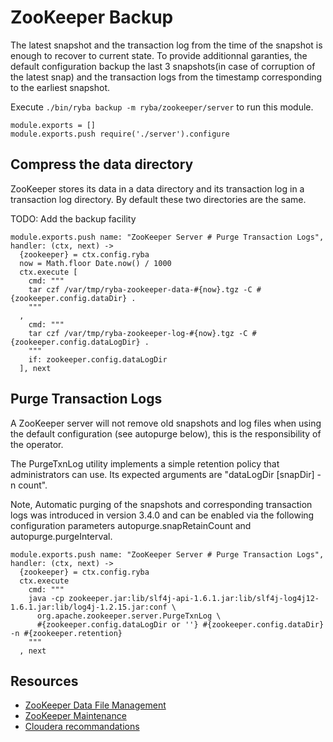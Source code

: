 
# ZooKeeper Backup

The latest snapshot and the transaction log from the time of the snapshot is
enough to recover to current state. To provide additionnal garanties, the
default configuration backup the last 3 snapshots(in case of corruption of the
latest snap) and the transaction logs from the timestamp corresponding to the
earliest snapshot.

Execute `./bin/ryba backup -m ryba/zookeeper/server` to run this module.

    module.exports = []
    module.exports.push require('./server').configure

## Compress the data directory

ZooKeeper stores its data in a data directory and its transaction log in a
transaction log directory. By default these two directories are the same.

TODO: Add the backup facility

    module.exports.push name: "ZooKeeper Server # Purge Transaction Logs", handler: (ctx, next) ->
      {zookeeper} = ctx.config.ryba
      now = Math.floor Date.now() / 1000
      ctx.execute [
        cmd: """
        tar czf /var/tmp/ryba-zookeeper-data-#{now}.tgz -C #{zookeeper.config.dataDir} .
        """
      ,
        cmd: """
        tar czf /var/tmp/ryba-zookeeper-log-#{now}.tgz -C #{zookeeper.config.dataLogDir} .
        """
        if: zookeeper.config.dataLogDir
      ], next

## Purge Transaction Logs

A ZooKeeper server will not remove old snapshots and log files when using the
default configuration (see autopurge below), this is the responsibility of the
operator.

The PurgeTxnLog utility implements a simple retention policy that administrators
can use. Its expected arguments are "dataLogDir [snapDir] -n count".

Note, Automatic purging of the snapshots and corresponding transaction logs was
introduced in version 3.4.0 and can be enabled via the following configuration
parameters autopurge.snapRetainCount and autopurge.purgeInterval.

    module.exports.push name: "ZooKeeper Server # Purge Transaction Logs", handler: (ctx, next) ->
      {zookeeper} = ctx.config.ryba
      ctx.execute
        cmd: """
        java -cp zookeeper.jar:lib/slf4j-api-1.6.1.jar:lib/slf4j-log4j12-1.6.1.jar:lib/log4j-1.2.15.jar:conf \
          org.apache.zookeeper.server.PurgeTxnLog \
          #{zookeeper.config.dataLogDir or ''} #{zookeeper.config.dataDir} -n #{zookeeper.retention}
        """
      , next

## Resources

*   [ZooKeeper Data File Management][data_file]
*   [ZooKeeper Maintenance][maintenance]
*   [Cloudera recommandations][cloudera]

[data_file]: http://zookeeper.apache.org/doc/current/zookeeperAdmin.html#sc_dataFileManagement
[maintenance]: http://zookeeper.apache.org/doc/current/zookeeperAdmin.html#sc_maintenance
[cloudera]: http://www.cloudera.com/content/cloudera/en/documentation/cdh4/latest/CDH4-Installation-Guide/cdh4ig_topic_21_4.html

